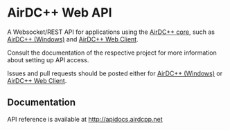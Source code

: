 # AirDC++ Web API

A Websocket/REST API for applications using the [AirDC++ core](https://github.com/airdcpp/airdcpp-core), such as [AirDC++ (Windows)](https://github.com/airdcpp/airgit) and [AirDC++ Web Client](https://github.com/airdcpp-web/airdcpp-webclient/).

Consult the documentation of the respective project for more information about setting up API access.

Issues and pull requests should be posted either for [AirDC++ (Windows)](https://github.com/airdcpp/airdcpp-windows) or [AirDC++ Web Client](https://github.com/airdcpp-web/airdcpp-webclient/).

## Documentation

API reference is available at http://apidocs.airdcpp.net

